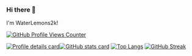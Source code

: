 ### Hi there 👋
I'm WaterLemons2k!

[![GitHub Profile Views Counter](https://komarev.com/ghpvc/?username=WaterLemons2k)](https://github.com/antonkomarev/github-profile-views-counter)

[![Profile details card](http://github-profile-summary-cards.vercel.app/api/cards/profile-details?username=Waterlemons2k)![GitHub stats card](https://github-profile-summary-cards.vercel.app/api/cards/stats?username=waterlemons2k)](https://github.com/vn7n24fzkq/github-profile-summary-cards)
[![Top Langs](https://github-readme-stats-git-masterrstaa-rickstaa.vercel.app/api/top-langs/?username=WaterLemons2k&layout=compact&langs_count=10)](https://github.com/anuraghazra/github-readme-stats)
[![GitHub Streak](https://streak-stats.demolab.com/?user=WaterLemons2k)](https://git.io/streak-stats)
